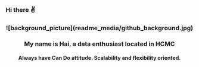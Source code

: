 ### Hi there :v:

<h3 align="center"> ![background_picture](readme_media/github_background.jpg) </h3>

<h3 align="center">My name is Hai, a data enthusiast located in HCMC</h3>

<h4 align="center"> Always have Can Do attitude. Scalability and flexibility oriented.</h4>

<!--
**thanhHai2302/thanhHai2302** is a ✨ _special_ ✨ repository because its `README.md` (this file) appears on your GitHub profile.

Here are some ideas to get you started:

- 🔭 I’m currently working on ...
- 🌱 I’m currently learning ...
- 👯 I’m looking to collaborate on ...
- 🤔 I’m looking for help with ...
- 💬 Ask me about ...
- 📫 How to reach me: ...
- 😄 Pronouns: ...
- ⚡ Fun fact: ...
-->
